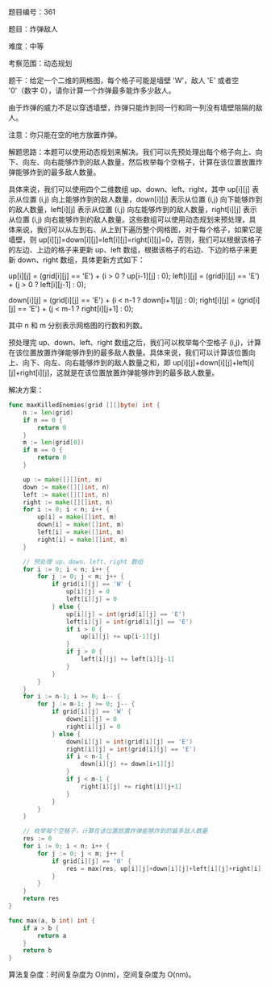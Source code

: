 题目编号：361

题目：炸弹敌人

难度：中等

考察范围：动态规划

题干：给定一个二维的网格图，每个格子可能是墙壁 'W'，敌人 'E' 或者空 '0'（数字 0），请你计算一个炸弹最多能炸多少敌人。

由于炸弹的威力不足以穿透墙壁，炸弹只能炸到同一行和同一列没有墙壁阻隔的敌人。

注意：你只能在空的地方放置炸弹。

解题思路：本题可以使用动态规划来解决。我们可以先预处理出每个格子向上、向下、向左、向右能够炸到的敌人数量，然后枚举每个空格子，计算在该位置放置炸弹能够炸到的最多敌人数量。

具体来说，我们可以使用四个二维数组 up、down、left、right，其中 up[i][j] 表示从位置 (i,j) 向上能够炸到的敌人数量，down[i][j] 表示从位置 (i,j) 向下能够炸到的敌人数量，left[i][j] 表示从位置 (i,j) 向左能够炸到的敌人数量，right[i][j] 表示从位置 (i,j) 向右能够炸到的敌人数量。这些数组可以使用动态规划来预处理，具体来说，我们可以从左到右、从上到下遍历整个网格图，对于每个格子，如果它是墙壁，则 up[i][j]=down[i][j]=left[i][j]=right[i][j]=0，否则，我们可以根据该格子的左边、上边的格子来更新 up、left 数组，根据该格子的右边、下边的格子来更新 down、right 数组，具体更新方式如下：

up[i][j] = (grid[i][j] == 'E') + (i > 0 ? up[i-1][j] : 0);
left[i][j] = (grid[i][j] == 'E') + (j > 0 ? left[i][j-1] : 0);

down[i][j] = (grid[i][j] == 'E') + (i < n-1 ? down[i+1][j] : 0);
right[i][j] = (grid[i][j] == 'E') + (j < m-1 ? right[i][j+1] : 0);

其中 n 和 m 分别表示网格图的行数和列数。

预处理完 up、down、left、right 数组之后，我们可以枚举每个空格子 (i,j)，计算在该位置放置炸弹能够炸到的最多敌人数量。具体来说，我们可以计算该位置向上、向下、向左、向右能够炸到的敌人数量之和，即 up[i][j]+down[i][j]+left[i][j]+right[i][j]，这就是在该位置放置炸弹能够炸到的最多敌人数量。

解决方案：

```go
func maxKilledEnemies(grid [][]byte) int {
    n := len(grid)
    if n == 0 {
        return 0
    }
    m := len(grid[0])
    if m == 0 {
        return 0
    }

    up := make([][]int, n)
    down := make([][]int, n)
    left := make([][]int, n)
    right := make([][]int, n)
    for i := 0; i < n; i++ {
        up[i] = make([]int, m)
        down[i] = make([]int, m)
        left[i] = make([]int, m)
        right[i] = make([]int, m)
    }

    // 预处理 up、down、left、right 数组
    for i := 0; i < n; i++ {
        for j := 0; j < m; j++ {
            if grid[i][j] == 'W' {
                up[i][j] = 0
                left[i][j] = 0
            } else {
                up[i][j] = int(grid[i][j] == 'E')
                left[i][j] = int(grid[i][j] == 'E')
                if i > 0 {
                    up[i][j] += up[i-1][j]
                }
                if j > 0 {
                    left[i][j] += left[i][j-1]
                }
            }
        }
    }
    for i := n-1; i >= 0; i-- {
        for j := m-1; j >= 0; j-- {
            if grid[i][j] == 'W' {
                down[i][j] = 0
                right[i][j] = 0
            } else {
                down[i][j] = int(grid[i][j] == 'E')
                right[i][j] = int(grid[i][j] == 'E')
                if i < n-1 {
                    down[i][j] += down[i+1][j]
                }
                if j < m-1 {
                    right[i][j] += right[i][j+1]
                }
            }
        }
    }

    // 枚举每个空格子，计算在该位置放置炸弹能够炸到的最多敌人数量
    res := 0
    for i := 0; i < n; i++ {
        for j := 0; j < m; j++ {
            if grid[i][j] == '0' {
                res = max(res, up[i][j]+down[i][j]+left[i][j]+right[i][j])
            }
        }
    }
    return res
}

func max(a, b int) int {
    if a > b {
        return a
    }
    return b
}
```

算法复杂度：时间复杂度为 O(nm)，空间复杂度为 O(nm)。